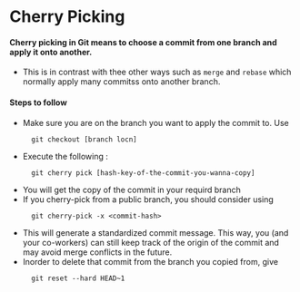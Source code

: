 Cherry Picking
=

#### Cherry picking in Git means to choose a commit from one branch and apply it onto another.
+ This is in contrast with thee other ways such as ``` merge ``` and ``` rebase ``` which normally apply many commitss onto another branch.
#### Steps to follow
+ Make sure you are on the branch you want to apply the commit to. Use
  ```
    git checkout [branch locn]
  ```
+ Execute the following :
  ```
    git cherry pick [hash-key-of-the-commit-you-wanna-copy]
  ```
+ You will get the copy of the commit in your requird branch
+ If you cherry-pick from a public branch, you should consider using
  ```
    git cherry-pick -x <commit-hash>
  ```
+ This will generate a standardized commit message. This way, you (and your co-workers) can still keep track of the origin of the commit and may avoid merge conflicts in the future. 
+ Inorder to delete that commit from the branch you copied from, give
  ```
    git reset --hard HEAD~1
  ```

    
 
